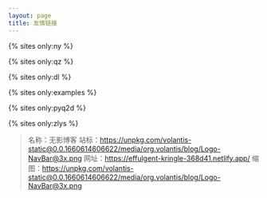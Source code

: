 ```yaml
---
layout: page
title: 友情链接
---
```


{% sites only:ny %}

{% sites only:qz %}

{% sites only:dl %}

{% sites only:examples %}

{% sites only:pyq2d %}

{% sites only:zlys %}
> 名称：无影博客
站标：https://unpkg.com/volantis-static@0.0.1660614606622/media/org.volantis/blog/Logo-NavBar@3x.png
网址：https://effulgent-kringle-368d41.netlify.app/
缩图：https://unpkg.com/volantis-static@0.0.1660614606622/media/org.volantis/blog/Logo-NavBar@3x.png
